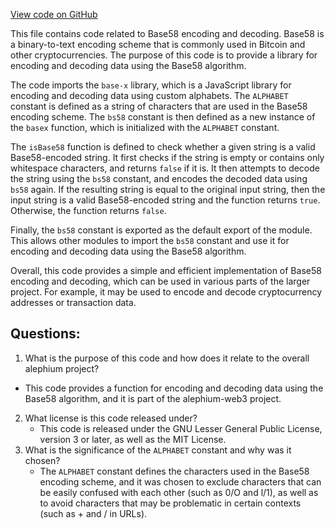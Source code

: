 [View code on GitHub](https://github.com/alephium/alephium-web3/packages/web3/src/utils/bs58.ts)

This file contains code related to Base58 encoding and decoding. Base58 is a binary-to-text encoding scheme that is commonly used in Bitcoin and other cryptocurrencies. The purpose of this code is to provide a library for encoding and decoding data using the Base58 algorithm.

The code imports the `base-x` library, which is a JavaScript library for encoding and decoding data using custom alphabets. The `ALPHABET` constant is defined as a string of characters that are used in the Base58 encoding scheme. The `bs58` constant is then defined as a new instance of the `basex` function, which is initialized with the `ALPHABET` constant.

The `isBase58` function is defined to check whether a given string is a valid Base58-encoded string. It first checks if the string is empty or contains only whitespace characters, and returns `false` if it is. It then attempts to decode the string using the `bs58` constant, and encodes the decoded data using `bs58` again. If the resulting string is equal to the original input string, then the input string is a valid Base58-encoded string and the function returns `true`. Otherwise, the function returns `false`.

Finally, the `bs58` constant is exported as the default export of the module. This allows other modules to import the `bs58` constant and use it for encoding and decoding data using the Base58 algorithm.

Overall, this code provides a simple and efficient implementation of Base58 encoding and decoding, which can be used in various parts of the larger project. For example, it may be used to encode and decode cryptocurrency addresses or transaction data.
## Questions: 
 1. What is the purpose of this code and how does it relate to the overall alephium project?
   - This code provides a function for encoding and decoding data using the Base58 algorithm, and it is part of the alephium-web3 project.
2. What license is this code released under?
   - This code is released under the GNU Lesser General Public License, version 3 or later, as well as the MIT License.
3. What is the significance of the `ALPHABET` constant and why was it chosen?
   - The `ALPHABET` constant defines the characters used in the Base58 encoding scheme, and it was chosen to exclude characters that can be easily confused with each other (such as 0/O and l/1), as well as to avoid characters that may be problematic in certain contexts (such as + and / in URLs).